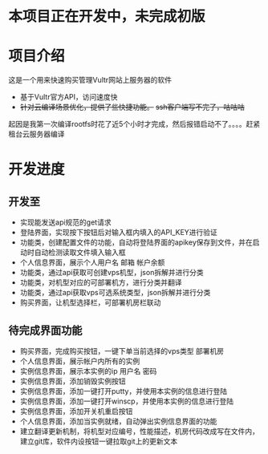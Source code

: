 # 本项目正在开发中，未完成初版


# 项目介绍
这是一个用来快速购买管理Vultr网站上服务器的软件

- 基于Vultr官方API，访问速度快
- ~~针对云编译场景优化，提供了些快捷功能。~~ ~~ssh客户端写不完了，咕咕咕~~


起因是我第一次编译rootfs时花了近5个小时才完成，然后报错启动不了。。。。赶紧租台云服务器编译

# 开发进度

## 开发至
- 实现能发送api规范的get请求
- 登陆界面，实现按下按钮后对输入框内填入的API_KEY进行验证
- 功能类，创建配置文件的功能，自动将登陆界面的apikey保存到文件，并在启动时自动检测读取文件填入输入框
- 个人信息界面，展示个人用户名 邮箱 帐户余额
- 功能类，通过api获取可创建vps机型，json拆解并进行分类
- 功能类，对机型对应的可部署机方，进行分类并翻译
- 功能类，通过api获取vps可选系统类型，json拆解并进行分类
- 购买界面，让机型选择栏，可部署机房栏联动

## 待完成界面功能
- 购买界面，完成购买按钮，一键下单当前选择的vps类型 部署机房
- 个人信息界面，展示帐户内所有的实例
- 实例信息界面，展示本实例的ip 用户名 密码 
- 实例信息界面，添加销毁实例按钮
- 实例信息界面，添加一键打开putty，并使用本实例的信息进行登陆
- 实例信息界面，添加一键打开winscp，并使用本实例的信息进行登陆
- 实例信息界面，添加开关机重启按钮
- 个人信息界面，添加当实例就绪，自动弹出实例信息界面的功能
- 建立翻译更新机制，将机型对应编号，性能描述，机房代码改成写在文件内，建立git库，软件内设按钮一键拉取git上的更新文本
